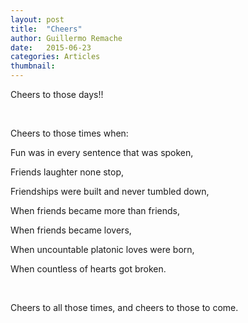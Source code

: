 ```yaml
---
layout: post
title:  "Cheers"
author: Guillermo Remache
date:   2015-06-23
categories: Articles
thumbnail:
---
```


Cheers to those days!!

<br>

Cheers to those times when:

Fun was in every sentence that was spoken,

Friends laughter none stop,

Friendships were built and never tumbled down,

When friends became more than friends,

When friends became lovers,

When uncountable platonic loves were born,

When countless of hearts got broken.

<br>

Cheers to all those times, and cheers to those to come.
